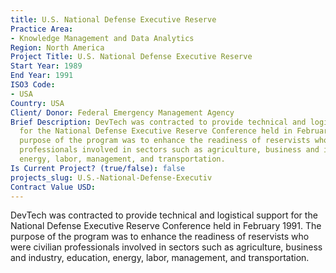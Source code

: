 ```yaml
---
title: U.S. National Defense Executive Reserve
Practice Area:
- Knowledge Management and Data Analytics
Region: North America
Project Title: U.S. National Defense Executive Reserve
Start Year: 1989
End Year: 1991
ISO3 Code:
- USA
Country: USA
Client/ Donor: Federal Emergency Management Agency
Brief Description: DevTech was contracted to provide technical and logistical support
  for the National Defense Executive Reserve Conference held in February 1991. The
  purpose of the program was to enhance the readiness of reservists who were civilian
  professionals involved in sectors such as agriculture, business and industry, education,
  energy, labor, management, and transportation.
Is Current Project? (true/false): false
projects_slug: U.S.-National-Defense-Executiv
Contract Value USD: 
---
```


DevTech was contracted to provide technical and logistical support for the National Defense Executive Reserve Conference held in February 1991. The purpose of the program was to enhance the readiness of reservists who were civilian professionals involved in sectors such as agriculture, business and industry, education, energy, labor, management, and transportation.